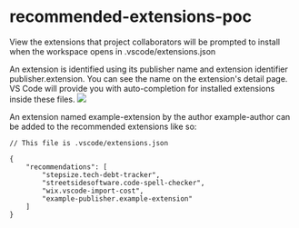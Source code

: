 # recommended-extensions-poc

View the extensions that project collaborators will be prompted to install when the workspace opens in .vscode/extensions.json

An extension is identified using its publisher name and extension identifier publisher.extension. You can see the name on the extension's detail page. VS Code will provide you with auto-completion for installed extensions inside these files.
![](https://code.visualstudio.com/assets/updates/1_6/extension-identifier.png)

An extension named example-extension by the author example-author can be added to the recommended extensions like so:
    
    // This file is .vscode/extensions.json

    {
        "recommendations": [
            "stepsize.tech-debt-tracker",
            "streetsidesoftware.code-spell-checker",
            "wix.vscode-import-cost",
            "example-publisher.example-extension"
        ]
    }